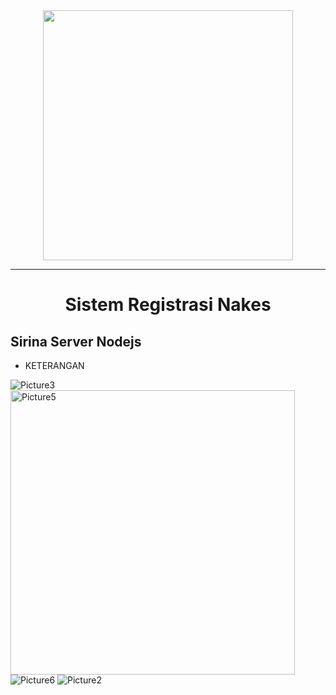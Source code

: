<div align='center'>
   <img width=400px src='https://github.com/ismailsamudra/sirina_server/assets/67509798/76b1466a-f531-49cb-8aed-a081ad9697d7'>
</div>

<hr>

<div align='center'><h1>Sistem Registrasi Nakes</h1></div>

## Sirina Server Nodejs
- KETERANGAN 


![Picture3](https://github.com/ismailsamudra/sirina_server/assets/67509798/50c4b9ef-ec43-437d-a379-0f6d2d9ffbee)
<img width="455" alt="Picture5" src="https://github.com/ismailsamudra/sirina_server/assets/67509798/e49402f4-d82a-48c9-be7d-2ec2b58a7f38">
![Picture6](https://github.com/ismailsamudra/sirina_server/assets/67509798/60b1e33d-ceca-4ed5-bd90-7e0fd528cef7)
![Picture2](https://github.com/ismailsamudra/sirina_server/assets/67509798/fd761fdd-16c1-48c2-9f2d-7c334be625b2)

